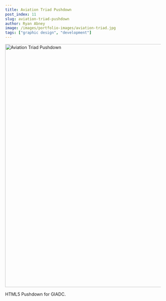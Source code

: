 ```yaml
---
title: Aviation Triad Pushdown
post_index: 11
slug: aviation-triad-pushdown
author: Ryan Abney
image: /images/portfolio-images/aviation-triad.jpg
tags: ["graphic design", "development"]
---
```


<img src="/images/portfolio-images/aviation-triad.jpg" alt="Aviation Triad Pushdown" width="1180" height="787" />

HTML5 Pushdown for GIADC.

